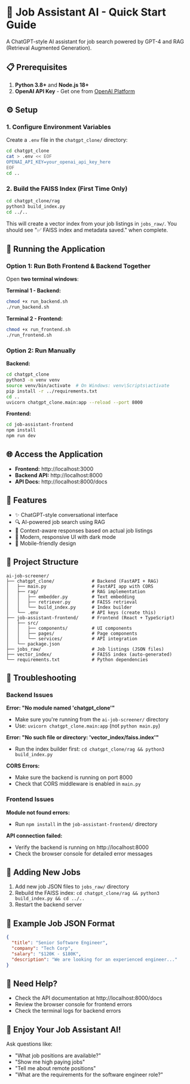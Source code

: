 # 🚀 Job Assistant AI - Quick Start Guide

A ChatGPT-style AI assistant for job search powered by GPT-4 and RAG (Retrieval Augmented Generation).

## 📋 Prerequisites

1. **Python 3.8+** and **Node.js 18+**
2. **OpenAI API Key** - Get one from [OpenAI Platform](https://platform.openai.com/api-keys)

## ⚙️ Setup

### 1. Configure Environment Variables

Create a `.env` file in the `chatgpt_clone/` directory:

```bash
cd chatgpt_clone
cat > .env << EOF
OPENAI_API_KEY=your_openai_api_key_here
EOF
cd ..
```

### 2. Build the FAISS Index (First Time Only)

```bash
cd chatgpt_clone/rag
python3 build_index.py
cd ../..
```

This will create a vector index from your job listings in `jobs_raw/`. You should see "✅ FAISS index and metadata saved." when complete.

## 🏃 Running the Application

### Option 1: Run Both Frontend & Backend Together

Open **two terminal windows**:

**Terminal 1 - Backend:**

```bash
chmod +x run_backend.sh
./run_backend.sh
```

**Terminal 2 - Frontend:**

```bash
chmod +x run_frontend.sh
./run_frontend.sh
```

### Option 2: Run Manually

**Backend:**

```bash
cd chatgpt_clone
python3 -m venv venv
source venv/bin/activate  # On Windows: venv\Scripts\activate
pip install -r ../requirements.txt
cd ..
uvicorn chatgpt_clone.main:app --reload --port 8000
```

**Frontend:**

```bash
cd job-assistant-frontend
npm install
npm run dev
```

## 🌐 Access the Application

- **Frontend:** http://localhost:3000
- **Backend API:** http://localhost:8000
- **API Docs:** http://localhost:8000/docs

## 🎯 Features

- ✨ ChatGPT-style conversational interface
- 🔍 AI-powered job search using RAG
- 💼 Context-aware responses based on actual job listings
- 🎨 Modern, responsive UI with dark mode
- 📱 Mobile-friendly design

## 📁 Project Structure

```
ai-job-screener/
├── chatgpt_clone/              # Backend (FastAPI + RAG)
│   ├── main.py                 # FastAPI app with CORS
│   ├── rag/                    # RAG implementation
│   │   ├── embedder.py         # Text embedding
│   │   ├── retriever.py        # FAISS retrieval
│   │   └── build_index.py      # Index builder
│   └── .env                    # API keys (create this)
├── job-assistant-frontend/     # Frontend (React + TypeScript)
│   ├── src/
│   │   ├── components/         # UI components
│   │   ├── pages/              # Page components
│   │   └── services/           # API integration
│   └── package.json
├── jobs_raw/                   # Job listings (JSON files)
├── vector_index/               # FAISS index (auto-generated)
└── requirements.txt            # Python dependencies
```

## 🐛 Troubleshooting

### Backend Issues

**Error: "No module named 'chatgpt_clone'"**

- Make sure you're running from the `ai-job-screener/` directory
- Use: `uvicorn chatgpt_clone.main:app` (not `python main.py`)

**Error: "No such file or directory: 'vector_index/faiss.index'"**

- Run the index builder first: `cd chatgpt_clone/rag && python3 build_index.py`

**CORS Errors:**

- Make sure the backend is running on port 8000
- Check that CORS middleware is enabled in `main.py`

### Frontend Issues

**Module not found errors:**

- Run `npm install` in the `job-assistant-frontend/` directory

**API connection failed:**

- Verify the backend is running on http://localhost:8000
- Check the browser console for detailed error messages

## 🔄 Adding New Jobs

1. Add new job JSON files to `jobs_raw/` directory
2. Rebuild the FAISS index: `cd chatgpt_clone/rag && python3 build_index.py && cd ../..`
3. Restart the backend server

## 📝 Example Job JSON Format

```json
{
  "title": "Senior Software Engineer",
  "company": "Tech Corp",
  "salary": "$120K - $180K",
  "description": "We are looking for an experienced engineer..."
}
```

## 🤝 Need Help?

- Check the API documentation at http://localhost:8000/docs
- Review the browser console for frontend errors
- Check the terminal logs for backend errors

## 🎉 Enjoy Your Job Assistant AI!

Ask questions like:

- "What job positions are available?"
- "Show me high paying jobs"
- "Tell me about remote positions"
- "What are the requirements for the software engineer role?"
